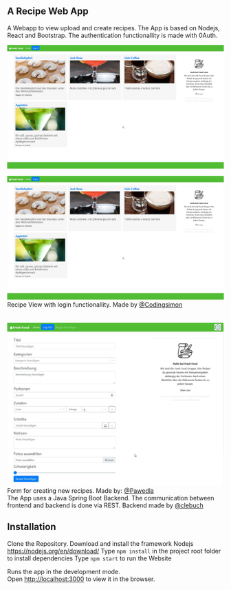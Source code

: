 ## A Recipe Web App
A Webapp to view upload and create recipes. The App is based on Nodejs, React and Bootstrap. The authentication functionallity is made with 0Auth.

[![Video](image.jpg)](https://youtu.be/QvqTjhOWHf0)

![alt text](image.jpg)
Recipe View with login functionallity. Made by [@Codingsimon](https://github.com/Codingsimon)
<br>
<br>
<br>
![alt text](recipe-app-form.jpg)
Form for creating new recipes. Made by: [@Pawedla](https://github.com/Pawedla)
<br>
The App uses a Java Spring Boot Backend. The communication between frontend and backend is done via REST. Backend made by [@clebuch](https://github.com/clebuch)

## Installation
Clone the Repository.
Download and install the framework Nodejs https://nodejs.org/en/download/
Type `npm install` in the project root folder to install dependencies
Type `npm start` to run the Website

Runs the app in the development mode.\
Open [http://localhost:3000](http://localhost:3000) to view it in the browser.
